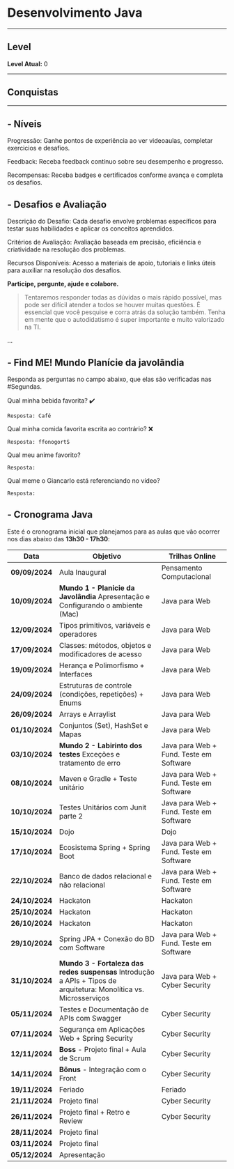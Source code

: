 # Desenvolvimento Java

---
## Level
**Level Atual:** 0

---
## Conquistas

---
## -  Níveis
Progressão: Ganhe pontos de experiência ao ver videoaulas, completar exercicios e desafios. 

Feedback: Receba feedback contínuo sobre seu desempenho e progresso. 

Recompensas: Receba badges e certificados conforme avança e completa os desafios. 

## -  Desafios e Avaliação

Descrição do Desafio: Cada desafio envolve problemas específicos para testar suas habilidades e aplicar os conceitos aprendidos.

Critérios de Avaliação: Avaliação baseada em precisão, eficiência e criatividade na resolução dos problemas.

Recursos Disponíveis: Acesso a materiais de apoio, tutoriais e links úteis para auxiliar na resolução dos desafios.


**Participe, pergunte, ajude e colabore.**

> Tentaremos responder todas as dúvidas o mais rápido possível, mas pode ser difícil atender a todos se houver muitas questões. É essencial que você pesquise e corra atrás da solução também. Tenha em mente que o autodidatismo é super importante e muito valorizado na TI.

...

## - Find ME! Mundo Planície da javolândia
Responda as perguntas no campo abaixo, que elas são verificadas nas #Segundas.

Qual minha bebida favorita? :heavy_check_mark:
```
Resposta: Café
```
Qual minha comida favorita escrita ao contrário? ❌
```
Resposta: ffonogortS
```
Qual meu anime favorito?
```
Resposta: 
```
Qual meme o Giancarlo está referenciando no vídeo?
```
Resposta:
```

## - Cronograma Java

Este é o cronograma inicial que planejamos para as aulas que vão ocorrer nos dias abaixo das **13h30 - 17h30**:

| Data | Objetivo | Trilhas Online |
| - | - | - |
| **09/09/2024** | Aula Inaugural | Pensamento Computacional |
| **10/09/2024** | **Mundo 1 - Planicie da Javolândia** Apresentação e Configurando o ambiente (Mac) |Java para Web|
| **12/09/2024** | Tipos primitivos, variáveis e operadores |Java para Web|
| **17/09/2024** | Classes: métodos, objetos e modificadores de acesso|Java para Web|
| **19/09/2024** | Herança e Polimorfismo + Interfaces|Java para Web|
| **24/09/2024** | Estruturas de controle (condições, repetições) + Enums|Java para Web|
| **26/09/2024** | Arrays e Arraylist |Java para Web|
| **01/10/2024** | Conjuntos (Set), HashSet e Mapas|Java para Web|
| **03/10/2024** | **Mundo 2 - Labirinto dos testes** Exceções e tratamento de erro |Java para Web + Fund. Teste em Software|
| **08/10/2024** | Maven e Gradle + Teste unitário |Java para Web + Fund. Teste em Software|
| **10/10/2024** | Testes Unitários com Junit parte 2|Java para Web + Fund. Teste em Software |
| **15/10/2024** | Dojo|Dojo|
| **17/10/2024** | Ecosistema Spring + Spring Boot |Java para Web + Fund. Teste em Software |
| **22/10/2024** | Banco de dados relacional e não relacional |Java para Web + Fund. Teste em Software|
| **24/10/2024** | Hackaton |Hackaton|
| **25/10/2024** | Hackaton |Hackaton|
| **26/10/2024** | Hackaton |Hackaton|
| **29/10/2024** | Spring JPA + Conexão do BD com Software|Java para Web + Fund. Teste em Software|
| **31/10/2024** | **Mundo 3 - Fortaleza das redes suspensas** Introdução a APIs + Tipos de arquitetura: Monolítica vs. Microsserviços |Java para Web + Cyber Security|
| **05/11/2024** | Testes e Documentação de APIs com Swagger|Cyber Security|
| **07/11/2024** | Segurança em Aplicações Web + Spring Security|Cyber Security|
| **12/11/2024** | **Boss** - Projeto final + Aula de Scrum |Cyber Security|
| **14/11/2024** | **Bônus** - Integração com o Front |Cyber Security|
| **19/11/2024** | Feriado | Feriado |
| **21/11/2024** | Projeto final |Cyber Security|
| **26/11/2024** | Projeto final + Retro e Review |Cyber Security|
| **28/11/2024** | Projeto final |
| **03/11/2024** | Projeto final |
| **05/12/2024** | Apresentação |

